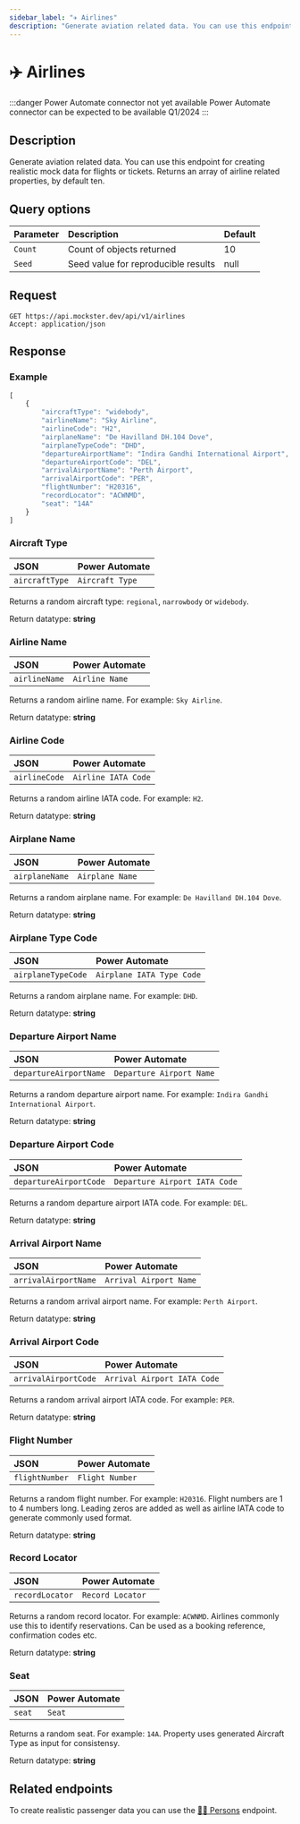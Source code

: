 ```yaml
---
sidebar_label: "✈️ Airlines"
description: "Generate aviation related data. You can use this endpoint for creating realistic mock data for flights or tickets. Returns an array of airline related properties, by default ten."
---
```


# ✈️ Airlines

:::danger Power Automate connector not yet available
Power Automate connector can be expected to be available Q1/2024
:::

## Description

Generate aviation related data. You can use this endpoint for creating realistic mock data for flights or tickets. Returns an array of airline related properties, by default ten.

## Query options

|Parameter|Description|Default|
|---------|:---------|---------|
|`Count`| Count of objects returned | 10 |
|`Seed` | Seed value for reproducible results | null |

## Request

```http title="HTTP"
GET https://api.mockster.dev/api/v1/airlines
Accept: application/json  
```

## Response 

### Example 

```jsx title="JSON"
[
    {
        "aircraftType": "widebody",
        "airlineName": "Sky Airline",
        "airlineCode": "H2",
        "airplaneName": "De Havilland DH.104 Dove",
        "airplaneTypeCode": "DHD",
        "departureAirportName": "Indira Gandhi International Airport",
        "departureAirportCode": "DEL",
        "arrivalAirportName": "Perth Airport",
        "arrivalAirportCode": "PER",
        "flightNumber": "H20316",
        "recordLocator": "ACWNMD",
        "seat": "14A"
    }
]
```

### Aircraft Type

|JSON|Power Automate|
|:---------|:---------|
`aircraftType`|`Aircraft Type`

Returns a random aircraft type: `regional`, `narrowbody` or `widebody`.

Return datatype: **string**

### Airline Name

|JSON|Power Automate|
|:---------|:---------|
`airlineName`|`Airline Name`

Returns a random airline name. For example: `Sky Airline`.

Return datatype: **string**

### Airline Code

|JSON|Power Automate|
|:---------|:---------|
`airlineCode`|`Airline IATA Code`

Returns a random airline IATA code. For example: `H2`.

Return datatype: **string**


### Airplane Name

|JSON|Power Automate|
|:---------|:---------|
`airplaneName`|`Airplane Name`

Returns a random airplane name. For example: `De Havilland DH.104 Dove`.

Return datatype: **string**

### Airplane Type Code

|JSON|Power Automate|
|:---------|:---------|
`airplaneTypeCode`|`Airplane IATA Type Code`

Returns a random airplane name. For example: `DHD`.

Return datatype: **string**

### Departure Airport Name

|JSON|Power Automate|
|:---------|:---------|
`departureAirportName`|`Departure Airport Name`

Returns a random departure airport name. For example: `Indira Gandhi International Airport`.

Return datatype: **string**

### Departure Airport Code

|JSON|Power Automate|
|:---------|:---------|
`departureAirportCode`|`Departure Airport IATA Code`

Returns a random departure airport IATA code. For example: `DEL`.

Return datatype: **string**

### Arrival Airport Name

|JSON|Power Automate|
|:---------|:---------|
`arrivalAirportName`|`Arrival Airport Name`

Returns a random arrival airport name. For example: `Perth Airport`.

Return datatype: **string**

### Arrival Airport Code

|JSON|Power Automate|
|:---------|:---------|
`arrivalAirportCode`|`Arrival Airport IATA Code`

Returns a random arrival airport IATA code. For example: `PER`.

Return datatype: **string**

### Flight Number

|JSON|Power Automate|
|:---------|:---------|
`flightNumber`|`Flight Number`

Returns a random flight number. For example: `H20316`. Flight numbers are 1 to 4 numbers long. Leading zeros are added as well as airline IATA code to generate commonly used format.

Return datatype: **string**

### Record Locator

|JSON|Power Automate|
|:---------|:---------|
`recordLocator`|`Record Locator`

Returns a random record locator. For example: `ACWNMD`. Airlines commonly use this to identify reservations. Can be used as a booking reference, confirmation codes etc.    

Return datatype: **string**

### Seat

|JSON|Power Automate|
|:---------|:---------|
`seat`|`Seat`

Returns a random seat. For example: `14A`. Property uses generated Aircraft Type as input for consistensy.

Return datatype: **string**

## Related endpoints

To create realistic passenger data you can use the [🧍🏻 Persons](./persons) endpoint.
